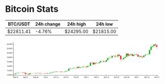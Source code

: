 # Bitcoin Stats

BTC/USDT|24h change|24h high|24h low|
|---|---|---|---|
|$22811.41|-4.76%|$24295.00|$21815.00|

<img src="./chart.svg">
